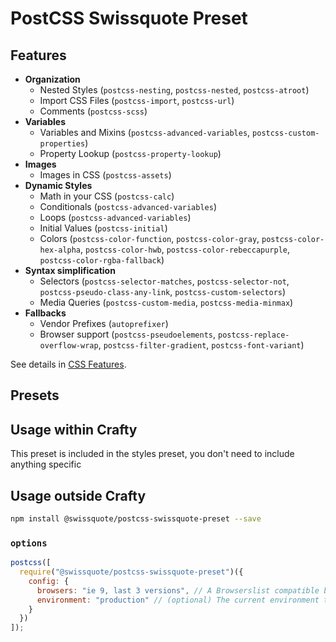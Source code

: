 # PostCSS Swissquote Preset

## Features

- **Organization**
  - Nested Styles (`postcss-nesting`, `postcss-nested`, `postcss-atroot`)
  - Import CSS Files (`postcss-import`, `postcss-url`)
  - Comments (`postcss-scss`)
- **Variables**
  - Variables and Mixins (`postcss-advanced-variables`, `postcss-custom-properties`)
  - Property Lookup (`postcss-property-lookup`)
- **Images**
  - Images in CSS (`postcss-assets`)
- **Dynamic Styles**
  - Math in your CSS (`postcss-calc`)
  - Conditionals (`postcss-advanced-variables`)
  - Loops (`postcss-advanced-variables`)
  - Initial Values (`postcss-initial`)
  - Colors (`postcss-color-function`, `postcss-color-gray`,
    `postcss-color-hex-alpha`, `postcss-color-hwb`,
    `postcss-color-rebeccapurple`, `postcss-color-rgba-fallback`)
- **Syntax simplification**
  - Selectors (`postcss-selector-matches`, `postcss-selector-not`,
    `postcss-pseudo-class-any-link`, `postcss-custom-selectors`)
  - Media Queries (`postcss-custom-media`, `postcss-media-minmax`)
- **Fallbacks**
  - Vendor Prefixes (`autoprefixer`)
  - Browser support (`postcss-pseudoelements`, `postcss-replace-overflow-wrap`,
    `postcss-filter-gradient`, `postcss-font-variant`)

See details in [CSS Features](05_crafty-preset-postcss/CSS_Features.md).

## Presets

## Usage within Crafty

This preset is included in the styles preset, you don't need to include anything
specific

## Usage outside Crafty

```bash
npm install @swissquote/postcss-swissquote-preset --save
```

### `options`

```javascript
postcss([
  require("@swissquote/postcss-swissquote-preset")({
    config: {
      browsers: "ie 9, last 3 versions", // A Browserslist compatible browsers list
      environment: "production" // (optional) The current environment to compile to, will also use the `NODE_ENV` variable, or will fallback to "production"
    }
  })
]);
```
